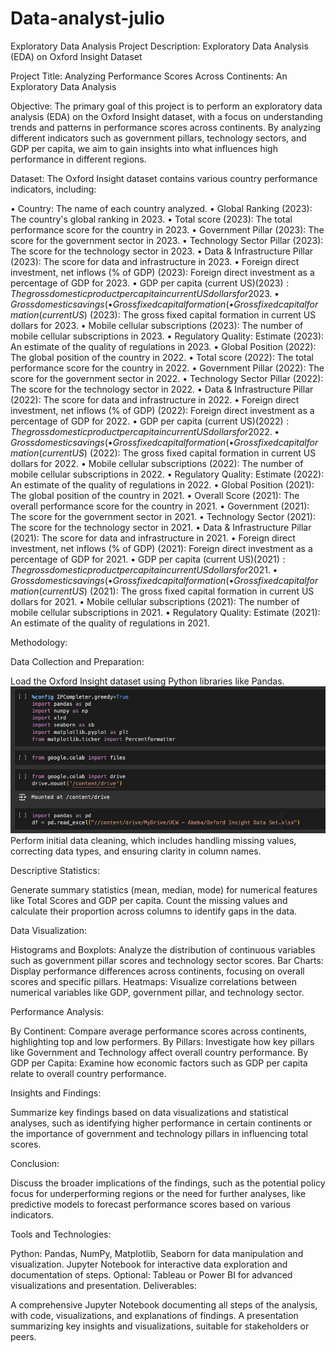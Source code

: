 # Data-analyst-julio

Exploratory Data Analysis
Project Description: Exploratory Data Analysis (EDA) on Oxford Insight Dataset

Project Title: Analyzing Performance Scores Across Continents: An Exploratory Data Analysis

Objective: The primary goal of this project is to perform an exploratory data analysis (EDA) on the Oxford Insight dataset, with a focus on understanding trends and patterns in performance scores across continents. By analyzing different indicators such as government pillars, technology sectors, and GDP per capita, we aim to gain insights into what influences high performance in different regions.

Dataset: The Oxford Insight dataset contains various country performance indicators, including:

• Country: The name of each country analyzed.
• Global Ranking (2023): The country's global ranking in 2023.
• Total score (2023): The total performance score for the country in 2023.
• Government Pillar (2023): The score for the government sector in 2023.
• Technology Sector Pillar (2023): The score for the technology sector in 2023.
• Data & Infrastructure Pillar (2023): The score for data and infrastructure in 2023.
• Foreign direct investment, net inflows (% of GDP) (2023): Foreign direct investment as a percentage of GDP for 2023.
• GDP per capita (current US$) (2023): The gross domestic product per capita in current US dollars for 2023.
• Gross domestic savings (% of GDP) (2023): The gross domestic savings as a percentage of GDP for 2023.
• Gross fixed capital formation (% of GDP) (2023): The gross fixed capital formation as a percentage of GDP for 2023.
• Gross fixed capital formation (current US$) (2023): The gross fixed capital formation in current US dollars for 2023.
• Mobile cellular subscriptions (2023): The number of mobile cellular subscriptions in 2023.
• Regulatory Quality: Estimate (2023): An estimate of the quality of regulations in 2023.
• Global Position (2022): The global position of the country in 2022.
• Total score (2022): The total performance score for the country in 2022.
• Government Pillar (2022): The score for the government sector in 2022.
• Technology Sector Pillar (2022): The score for the technology sector in 2022.
• Data & Infrastructure Pillar (2022): The score for data and infrastructure in 2022.
• Foreign direct investment, net inflows (% of GDP) (2022): Foreign direct investment as a percentage of GDP for 2022.
• GDP per capita (current US$) (2022): The gross domestic product per capita in current US dollars for 2022.
• Gross domestic savings (% of GDP) (2022): The gross domestic savings as a percentage of GDP for 2022.
• Gross fixed capital formation (% of GDP) (2022): The gross fixed capital formation as a percentage of GDP for 2022.
• Gross fixed capital formation (current US$) (2022): The gross fixed capital formation in current US dollars for 2022.
• Mobile cellular subscriptions (2022): The number of mobile cellular subscriptions in 2022.
• Regulatory Quality: Estimate (2022): An estimate of the quality of regulations in 2022.
• Global Position (2021): The global position of the country in 2021.
• Overall Score (2021): The overall performance score for the country in 2021.
• Government (2021): The score for the government sector in 2021.
• Technology Sector (2021): The score for the technology sector in 2021.
• Data & Infrastructure Pillar (2021): The score for data and infrastructure in 2021.
• Foreign direct investment, net inflows (% of GDP) (2021): Foreign direct investment as a percentage of GDP for 2021.
• GDP per capita (current US$) (2021): The gross domestic product per capita in current US dollars for 2021.
• Gross domestic savings (% of GDP) (2021): The gross domestic savings as a percentage of GDP for 2021.
• Gross fixed capital formation (% of GDP) (2021): The gross fixed capital formation as a percentage of GDP for 2021.
• Gross fixed capital formation (current US$) (2021): The gross fixed capital formation in current US dollars for 2021.
• Mobile cellular subscriptions (2021): The number of mobile cellular subscriptions in 2021.
• Regulatory Quality: Estimate (2021): An estimate of the quality of regulations in 2021.

Methodology:

Data Collection and Preparation:

Load the Oxford Insight dataset using Python libraries like Pandas.
![ ](https://github.com/Mjulio14/Data-analyst-julio/blob/main/Images/Data%20Collection%20and%20Data%20Cleaning.jpg)
Perform initial data cleaning, which includes handling missing values, correcting data types, and ensuring clarity in column names.

Descriptive Statistics:

Generate summary statistics (mean, median, mode) for numerical features like Total Scores and GDP per capita.
Count the missing values and calculate their proportion across columns to identify gaps in the data.

Data Visualization:

Histograms and Boxplots: Analyze the distribution of continuous variables such as government pillar scores and technology sector scores.
Bar Charts: Display performance differences across continents, focusing on overall scores and specific pillars.
Heatmaps: Visualize correlations between numerical variables like GDP, government pillar, and technology sector.

Performance Analysis:

By Continent: Compare average performance scores across continents, highlighting top and low performers.
By Pillars: Investigate how key pillars like Government and Technology affect overall country performance.
By GDP per Capita: Examine how economic factors such as GDP per capita relate to overall country performance.

Insights and Findings:

Summarize key findings based on data visualizations and statistical analyses, such as identifying higher performance in certain continents or the importance of government and technology pillars in influencing total scores.

Conclusion:

Discuss the broader implications of the findings, such as the potential policy focus for underperforming regions or the need for further analyses, like predictive models to forecast performance scores based on various indicators.

Tools and Technologies:

Python: Pandas, NumPy, Matplotlib, Seaborn for data manipulation and visualization.
Jupyter Notebook for interactive data exploration and documentation of steps.
Optional: Tableau or Power BI for advanced visualizations and presentation.
Deliverables:

A comprehensive Jupyter Notebook documenting all steps of the analysis, with code, visualizations, and explanations of findings.
A presentation summarizing key insights and visualizations, suitable for stakeholders or peers.
